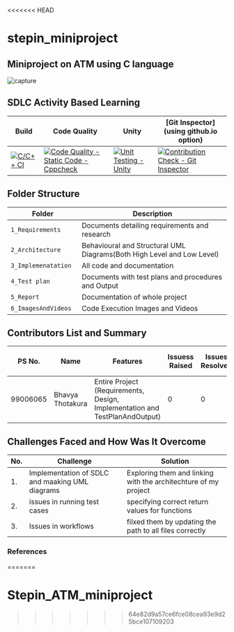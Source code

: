 <<<<<<< HEAD
# stepin_miniproject

## Miniproject on ATM using C language
![capture](https://github.com/Thotakura-Bhavya/Stepin_ATM_miniproject/blob/59113ea2d87532eec3f8ac1d8a16a551c6b7eed4/1_Requirements/atm.jpg)

## SDLC Activity Based Learning

Build | Code Quality | Unity | [Git Inspector](using github.io option)
------|----------|-------|--------------
[![C/C++ CI](https://github.com/Chaitu2134/miniproject/actions/workflows/c_build.yml/badge.svg)](https://github.com/Chaitu2134/miniproject/actions/workflows/c_build.yml) | [![Code Quality - Static Code - Cppcheck](https://github.com/Chaitu2134/miniproject/actions/workflows/cppcheck.yml/badge.svg)](https://github.com/Chaitu2134/miniproject/actions/workflows/cppcheck.yml)| [![Unit Testing - Unity](https://github.com/Chaitu2134/miniproject/actions/workflows/unity.yml/badge.svg)](https://github.com/Chaitu2134/miniproject/actions/workflows/unity.yml) | [![Contribution Check - Git Inspector](https://github.com/Chaitu2134/miniproject/actions/workflows/gitinspector.yml/badge.svg)](https://github.com/Chaitu2134/miniproject/actions/workflows/gitinspector.yml)

## Folder Structure
Folder                   | Description
-------------------------| -----------------------------------------
`1_Requirements`         | Documents detailing requirements and research
`2_Architecture     `         | Behavioural and Structural UML Diagrams(Both High Level and Low Level)
`3_Implemenatation `     | All code and documentation
`4_Test plan     `       | Documents with test plans and procedures and Output
`5_Report`               | Documentation of whole project
`6_ImagesAndVideos`      | Code Execution Images and Videos



## Contributors List and Summary

PS No. |  Name               |    Features    | Issuess Raised |Issues Resolved|No Test Cases|Test Case Pass
-------|---------------------|----------------|----------------|---------------|-------------|--------------
99006065 | Bhavya Thotakura  | Entire Project (Requirements, Design, Implementation and TestPlanAndOutput)  | 0        |0  | 0 | 0    
  

## Challenges Faced and How Was It Overcome
| No. | Challenge | Solution
|-----|-----------|--------
|1. | Implementation of SDLC and maaking UML diagrams | Exploring them and linking with the architechture of my project 
|2. | issues in running test cases | specifying correct return values for functions
|3. | Issues in workflows | filxed them by updating the path to all files correctly
### References

=======
# Stepin_ATM_miniproject
>>>>>>> 64e82d9a57ce6fce08cea93e9d25bce107109203
